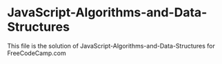 # JavaScript-Algorithms-and-Data-Structures
This file is the solution of JavaScript-Algorithms-and-Data-Structures for FreeCodeCamp.com

